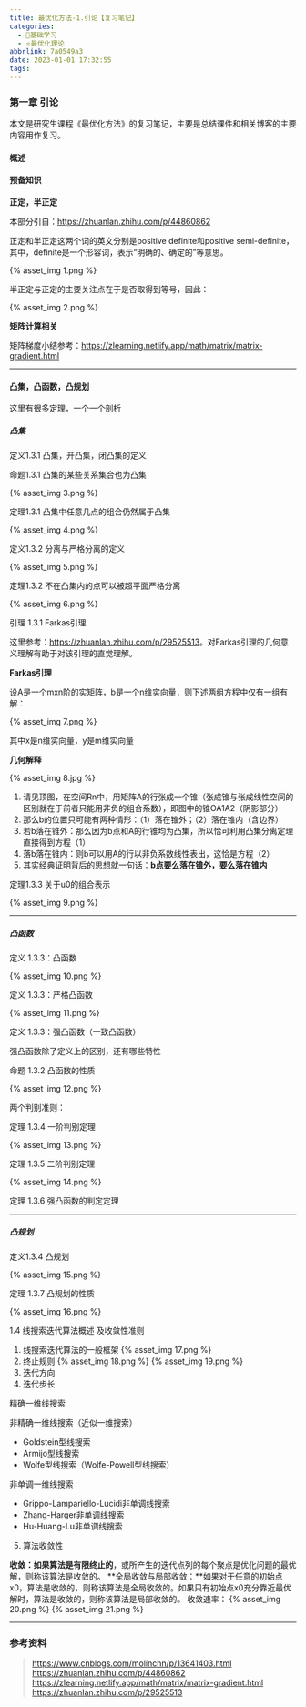 ```yaml
---
title: 最优化方法-1.引论【复习笔记】
categories:
  - 🌙基础学习
  - ⭐最优化理论
abbrlink: 7a0549a3
date: 2023-01-01 17:32:55
tags:
---
```


### 第一章 引论

本文是研究生课程《最优化方法》的复习笔记，主要是总结课件和相关博客的主要内容用作复习。

#### 概述

#### 预备知识

**正定，半正定**

本部分引自：<https://zhuanlan.zhihu.com/p/44860862>

正定和半正定这两个词的英文分别是positive definite和positive semi-definite，其中，definite是一个形容词，表示“明确的、确定的”等意思。

{% asset_img 1.png %}

<!--more-->

半正定与正定的主要关注点在于是否取得到等号，因此：

{% asset_img 2.png %}

**矩阵计算相关**

矩阵梯度小结参考：<https://zlearning.netlify.app/math/matrix/matrix-gradient.html>

***

#### 凸集，凸函数，凸规划

这里有很多定理，一个一个剖析

##### 凸集

定义1.3.1 凸集，开凸集，闭凸集的定义

命题1.3.1 凸集的某些关系集合也为凸集

{% asset_img 3.png %}

定理1.3.1 凸集中任意几点的组合仍然属于凸集

{% asset_img 4.png %}

定义1.3.2 分离与严格分离的定义

{% asset_img 5.png %}

定理1.3.2 不在凸集内的点可以被超平面严格分离

{% asset_img 6.png %}

引理 1.3.1 Farkas引理

这里参考：<https://zhuanlan.zhihu.com/p/29525513>。对Farkas引理的几何意义理解有助于对该引理的直觉理解。

**Farkas引理**

设A是一个mxn阶的实矩阵，b是一个n维实向量，则下述两组方程中仅有一组有解：

{% asset_img 7.png %}

其中x是n维实向量，y是m维实向量

**几何解释**

{% asset_img 8.jpg %}

1. 请见顶图，在空间Rn中，用矩阵A的行张成一个锥（张成锥与张成线性空间的区别就在于前者只能用非负的组合系数），即图中的锥OA1A2（阴影部分）
2. 那么b的位置只可能有两种情形：（1）落在锥外；（2）落在锥内（含边界）
3. 若b落在锥外：那么因为b点和A的行锥均为凸集，所以恰可利用凸集分离定理直接得到方程（1）
4. 落b落在锥内：则b可以用A的行以非负系数线性表出，这恰是方程（2）
5. 其实经典证明背后的思想就一句话：**b点要么落在锥外，要么落在锥内**

定理1.3.3 关于u0的组合表示

{% asset_img 9.png %}

***

##### 凸函数

定义 1.3.3：凸函数

{% asset_img 10.png %}

定义 1.3.3：严格凸函数

{% asset_img 11.png %}

定义 1.3.3：强凸函数（一致凸函数）

强凸函数除了定义上的区别，还有哪些特性

命题 1.3.2 凸函数的性质

{% asset_img 12.png %}

两个判别准则：

定理 1.3.4 一阶判别定理

{% asset_img 13.png %}

定理 1.3.5 二阶判别定理

{% asset_img 14.png %}

定理 1.3.6 强凸函数的判定定理

***

##### 凸规划

定义1.3.4 凸规划

{% asset_img 15.png %}

定理 1.3.7 凸规划的性质

{% asset_img 16.png %}

1.4 线搜索迭代算法概述 及收敛性准则

1. 线搜索迭代算法的一般框架
{% asset_img 17.png %}
2. 终止规则
{% asset_img 18.png %}
{% asset_img 19.png %}
3. 迭代方向
4. 迭代步长

精确一维线搜索

非精确一维线搜索（近似一维搜索）
- Goldstein型线搜索
- Armijo型线搜索
- Wolfe型线搜索（Wolfe-Powell型线搜索）

非单调一维线搜索
- Grippo-Lampariello-Lucidi非单调线搜索
- Zhang-Harger非单调线搜索
- Hu-Huang-Lu非单调线搜索

5. 算法收敛性

**收敛：**如果算法是**有限终止的**，或所产生的迭代点列的每个聚点是优化问题的最优解，则称该算法是收敛的。
**全局收敛与局部收敛：**如果对于任意的初始点x0，算法是收敛的，则称该算法是全局收敛的。如果只有初始点x0充分靠近最优解时，算法是收敛的，则称该算法是局部收敛的。
收敛速率：
{% asset_img 20.png %}
{% asset_img 21.png %}

***

### 参考资料

> <https://www.cnblogs.com/molinchn/p/13641403.html>
> <https://zhuanlan.zhihu.com/p/44860862>
> <https://zlearning.netlify.app/math/matrix/matrix-gradient.html>
> <https://zhuanlan.zhihu.com/p/29525513>
